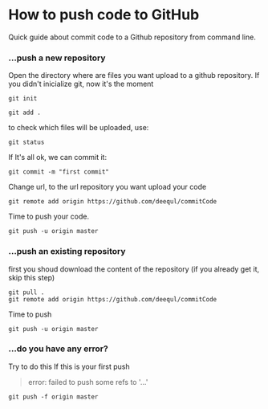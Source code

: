 # How to push code to GitHub
Quick guide about commit code to a Github repository from command line.


### ...push a new repository
Open the directory where are files you want upload to a github repository.
If you didn't inicialize git, now it's the moment
```
git init
```

```
git add .
```
to check which files will be uploaded, use:
```
git status
```
If It's all ok, we can commit it:
```
git commit -m "first commit"
```
Change url, to the url repository you want upload your code
```
git remote add origin https://github.com/deequl/commitCode
```
Time to push your code.
```
git push -u origin master
```

### ...push an existing repository
first you shoud download the content of the repository (if you already get it, skip this step)
```
git pull .
git remote add origin https://github.com/deequl/commitCode
```
Time to push
```
git push -u origin master
```

### ...do you have any error?
Try to do this If this is your first push 
>error: failed to push some refs to '...'
```
git push -f origin master
```
